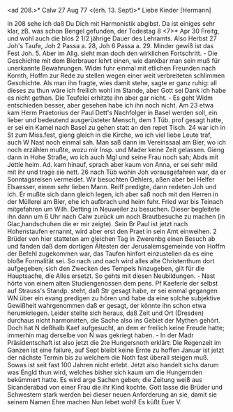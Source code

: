 <ad 208.>* Calw 27 Aug 77
 <(erh. 13. Sept)>*
Liebe Kinder [Hermann]

In 208 sehe ich daß Du Dich mit Harmonistik abgibst. Da ist einiges sehr klar, zB. was schon Bengel gefunden, der Todestag 8 <7>* Apr 30 Freitg, und wohl auch die blos 2 1/2 jährige Dauer des Lehramts. Also Herbst 27 Joh's Taufe, Joh 2 Passa a. 28, Joh 6 Passa a. 29. Minder gewiß ist das Fest Joh. 5. Aber im Allg. sieht man doch den wirklichen Fortschritt. - Die Geschichte mit dem Bierbrauer lehrt einen, wie dankbar man sein muß für unerkannte Bewahrungen. Widm fuhr einmal mit etlichen Freunden nach Kornth, Hoffm zur Rede zu stellen wegen einer weit verbreiteten schlimmen Geschichte. Als man ihn fragte, wies damit stehe, sagte er ganz ruhig: all dieses zu thun wäre ich freilich wohl im Stande, aber Gott sei Dank ich habe es nicht gethan. Die Teufelei erhitzte ihn aber gar nicht. - Es geht Widm entschieden besser, aber gesehen habe ich ihn noch nicht. Am 23 etwa kam Herm Praetorius der Paul Dett's Nachfolger in Basel werden soll, ein lieber und bedeutend ausgerüsteter Mensch, dem 1 Tüb. prof gesagt hatte, er sei ein Kamel nach Basel zu gehen statt an den repet Tisch. 24 war ich in St zum Miss.fest, gieng gleich in die Kirche, wo ich viel liebe Leute traf, auch W Nast noch einmal sah. Man saß dann im Vereinssaal am Bier, wo ich noch erzählen mußte, wozu mir Insp. und Mader keine Zeit gelassen. Gieng dann in Hohe Straße, wo ich auch Mgl und seine Frau noch sah; Abds mit Jettle heim. Ad. kam hinauf, sprach aber kaum von Anna, er sei sehr mild mit ihr und trage sie nett. 26 nach Tüb wohin Joh vorausgefahren war, da er Sonntagsreisen vermeidet. Wir besuchten Oehlers, aßen aber bei Helfer Elsaesser, einem sehr lieben Mann. Reiff predigte, dann redeten Joh und ich. Er mußte sich dann gleich legen, ich aber saß noch mit den Herren in der Müllerei am Bier, ehe ich aufbrach und heim fuhr. Fried war bis Teinach mitgefahren um Wilh. Detting in Neuweiler zu besuchen. Dieser begleitete ihn dann um 6 Uhr nach Calw zurück um noch Brautbesuche zu machen (in Glac‚handschuhen die er mir zeigte). Sein Br Paul ist jetzt nach Hohenstaufen ernannt, wird aber erst den Praet in sein Amt einweihen. 2 Brüder von hier statteten am gleichen Tag in Zwerenbg einen Besuch ab und fanden daß dem dortigen Ältesten der Jerusalemsgemeinde von Hoffm der Befehl zugekommen war, das Taufen hinfort einzustellen da es eine bloße Formalität sei. So nach und nach wird alles alte Christenthum dort aufgegeben; sich den Zwecken des Tempels hinzugeben, gilt für die Hauptsache, die Alles ersetzt. So gehts mit diesen Neubildungen. - Nast hörte von einem alten Studiengenossen dem pens. Pf Kaeferle der selbst auf Strauss's Standp. steht, daß Str gesagt habe, er sei einmal gegangen WN über ein evang predigen zu hören und habe da eine solche subjektive Gewißheit wahrgenommen daß er gesagt, der könnte ihn schon etwa herumkriegen. Leider stellte sich heraus, daß Zeit und Ort (Dresden) durchaus nicht harmonirten, die Sache also ins Gebiet der Mythen gehört. Doch hat N deßhalb Kaef aufgesucht, an dem er freilich keine Freude hatte; immerhin mag derselbe von N was gekriegt haben. - In der Madr Präsidentschaft ist also jetzt die 2te Hungersnoth erklärt: Die Regenzeit im Ganzen ist eine failure, auf Sept bleibt keine Ernte zu hoffen Januar ist jetzt der nächste Termin bis zu welchem die Noth fast überall steigen muß. Sowas ist seit fast 100 Jahren nicht erlebt. Jetzt also handelt sichs darum was Engld thun wird, welches bisher sich kaum um die Hungernden bekümmert hatte. Es wird arge Sachen geben; die Zeitung weiß aus Sicanderabad von einer Frau die ihr Kind kochte. Gott lasse die Brüder und Schwestern stark werden bei dieser neuen Anforderung an sie, damit sie seinem Namen Ehre machen 
 Nun lebet wohl! Es küßt Euer V.
